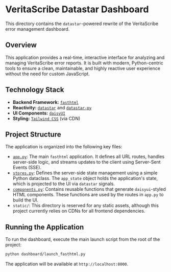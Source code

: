 # VeritaScribe Datastar Dashboard

This directory contains the `datastar`-powered rewrite of the VeritaScribe error management dashboard.

## Overview

This application provides a real-time, interactive interface for analyzing and managing VeritaScribe error reports. It is built with modern, Python-centric tools to ensure a clean, maintainable, and highly reactive user experience without the need for custom JavaScript.

## Technology Stack

-   **Backend Framework:** [`fasthtml`](https://github.com/AnswerDotAI/fasthtml)
-   **Reactivity:** [`datastar`](https://github.com/starfederation/datastar) and [`datastar-py`](https://github.com/starfederation/datastar-py)
-   **UI Components:** [`daisyUI`](https://daisyui.com/)
-   **Styling:** [`Tailwind CSS`](https://tailwindcss.com/) (via CDN)

## Project Structure

The application is organized into the following key files:

-   [`app.py`](dashboard/datastar_app/app.py): The main `fasthtml` application. It defines all URL routes, handles server-side logic, and streams updates to the client using Server-Sent Events (SSE).
-   [`stores.py`](dashboard/datastar_app/stores.py): Defines the server-side state management using a simple Python dataclass. The `app_state` object holds the application's state, which is projected to the UI via `datastar` signals.
-   [`components.py`](dashboard/datastar_app/components.py): Contains reusable functions that generate `daisyui`-styled HTML components. These functions are used by the routes in `app.py` to build the UI.
-   `static/`: This directory is reserved for any static assets, although this project currently relies on CDNs for all frontend dependencies.

## Running the Application

To run the dashboard, execute the main launch script from the root of the project:

```bash
python dashboard/launch_fasthtml.py
```

The application will be available at `http://localhost:8000`.